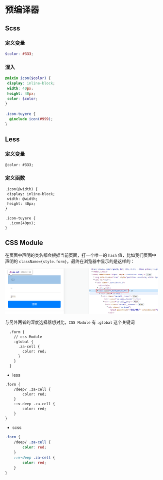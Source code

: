 # 预编译器

## Scss

### 定义变量

```scss
$color: #333;
```

### 混入

```scss
@mixin icon($color) {
 display: inline-block;
 width: 40px;
 height: 40px;
 color: $color;
}

.icon-tuyere {
  @include icon(#999);
}
```

## Less

### 定义变量

```less
@color: #333;
```

### 定义函数

```less
.icon(@width) {
 display: inline-block;
 width: @width;
 height: 40px;
}

.icon-tuyere {
  .icon(40px);
}
```

## CSS Module

在页面中声明的类名都会根据当前页面，打一个唯一的 `hash` 值，比如我们页面中声明的 `className={style.form}`，最终在浏览器中显示的是这样的：

![cssmodule](/imgs/cssmodule.png)


与另外两者的深度选择器想对比，`CSS Module` 有 `:global` 这个关键词

```less
  .form {
    // css Module 
    :global {
      .za-cell {
        color: red;
      }
    }
  }
```

- less

```less
.form {
	/deep/ .za-cell {
		color: red;
	}
	::v-deep .za-cell {
		color: red;
	}
}
```

- scss

```scss
.form {
	/deep/ .za-cell {
		color: red;
	}
	::v-deep .za-cell {
		color: red;
	}
}
```
